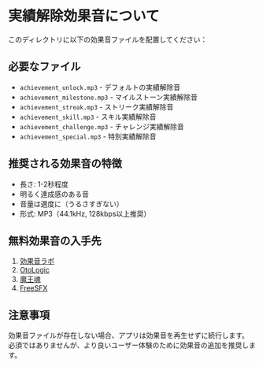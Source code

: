 # 実績解除効果音について

このディレクトリに以下の効果音ファイルを配置してください：

## 必要なファイル

- `achievement_unlock.mp3` - デフォルトの実績解除音
- `achievement_milestone.mp3` - マイルストーン実績解除音
- `achievement_streak.mp3` - ストリーク実績解除音
- `achievement_skill.mp3` - スキル実績解除音
- `achievement_challenge.mp3` - チャレンジ実績解除音
- `achievement_special.mp3` - 特別実績解除音

## 推奨される効果音の特徴

- 長さ: 1-2秒程度
- 明るく達成感のある音
- 音量は適度に（うるさすぎない）
- 形式: MP3（44.1kHz, 128kbps以上推奨）

## 無料効果音の入手先

1. [効果音ラボ](https://soundeffect-lab.info/)
2. [OtoLogic](https://otologic.jp/)
3. [魔王魂](https://maoudamashii.jokersounds.com/)
4. [FreeSFX](https://www.freesfx.co.uk/)

## 注意事項

効果音ファイルが存在しない場合、アプリは効果音を再生せずに続行します。
必須ではありませんが、より良いユーザー体験のために効果音の追加を推奨します。 